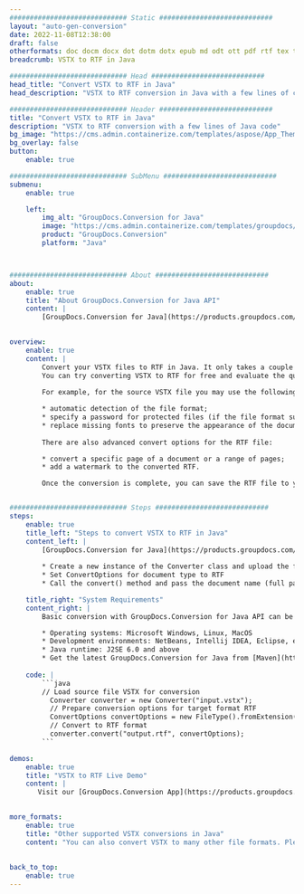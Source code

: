 ```yaml
---
############################# Static ############################
layout: "auto-gen-conversion"
date: 2022-11-08T12:38:00
draft: false
otherformats: doc docm docx dot dotm dotx epub md odt ott pdf rtf tex txt vdx vsdm vsdx vssm vssx vstm vstx vsx vtx xps
breadcrumb: VSTX to RTF in Java

############################# Head ############################
head_title: "Convert VSTX to RTF in Java"
head_description: "VSTX to RTF conversion in Java with a few lines of code. Convert over 160 file formats using the GroupDocs document conversion API for Java"

############################# Header ############################
title: "Convert VSTX to RTF in Java"
description: "VSTX to RTF conversion with a few lines of Java code"
bg_image: "https://cms.admin.containerize.com/templates/aspose/App_Themes/V3/images/bg/header1.png"
bg_overlay: false
button:
    enable: true

############################# SubMenu ############################
submenu:
    enable: true

    left:
        img_alt: "GroupDocs.Conversion for Java"
        image: "https://cms.admin.containerize.com/templates/groupdocs/images/product-logos/90x90-noborder/groupdocs-conversion-java.png"
        product: "GroupDocs.Conversion"
        platform: "Java"



############################# About ############################
about:
    enable: true
    title: "About GroupDocs.Conversion for Java API"
    content: |
        [GroupDocs.Conversion for Java](https://products.groupdocs.com/conversion/java/) is an advanced file format conversion API for converting between popular image and document formats such as Microsoft Office, OpenDocument, PDF, HTML, email, CAD. and much more with just a few lines of code. The native API automatically detects the formats of the original documents and offers many options for customizing the converted documents. Along with the function of extracting information from a document, it also supports caching of the conversion results to the local disk by default. However, any type of cache storage can be supported by implementing the appropriate interfaces - Amazon S3, Dropbox, Google Drive, Windows Azure, Reddis, or any others.
    

overview:
    enable: true
    content: |
        Convert your VSTX files to RTF in Java. It only takes a couple of lines of Java code on any platform of your choice, such as Windows, Linux, macOS.
        You can try converting VSTX to RTF for free and evaluate the quality of the conversion results. Along with simple file conversion scripts, you can try more sophisticated options for loading the VSTX source file and storing the RTF output. 
        
        For example, for the source VSTX file you may use the following load options:

        * automatic detection of the file format;
        * specify a password for protected files (if the file format supports it);
        * replace missing fonts to preserve the appearance of the document.
        
        There are also advanced convert options for the RTF file:

        * convert a specific page of a document or a range of pages;
        * add a watermark to the converted RTF.

        Once the conversion is complete, you can save the RTF file to your local file path or to any third party storage such as FTP, Amazon S3, Google Drive, Dropbox etc. Please note - to convert VSTX to RTF, you do not need to install any additional software, such as MS Office, Open Office, Adobe Acrobat Reader etc.


############################# Steps ############################
steps:
    enable: true
    title_left: "Steps to convert VSTX to RTF in Java"
    content_left: |
        [GroupDocs.Conversion for Java](https://products.groupdocs.com/conversion/java/) allows developers to easily convert VSTX file to RTF with a few lines of code.
        
        * Create a new instance of the Converter class and upload the file VSTX with the full path
        * Set ConvertOptions for document type to RTF
        * Call the convert() method and pass the document name (full path) and format (RTF) as a parameter

    title_right: "System Requirements"
    content_right: |
        Basic conversion with GroupDocs.Conversion for Java API can be done with just a few lines of code. Our APIs are supported on all major platforms and operating systems. Before executing the code below, make sure you have the following prerequisites installed on your system.

        * Operating systems: Microsoft Windows, Linux, MacOS
        * Development environments: NetBeans, Intellij IDEA, Eclipse, etc.
        * Java runtime: J2SE 6.0 and above
        * Get the latest GroupDocs.Conversion for Java from [Maven](https://repository.groupdocs.com/webapp/#/artifacts/browse/tree/General/repo/com/groupdocs/groupdocs-conversion)
         
    code: |
        ```java    
        // Load source file VSTX for conversion
          Converter converter = new Converter("input.vstx");
          // Prepare conversion options for target format RTF
          ConvertOptions convertOptions = new FileType().fromExtension("rtf").getConvertOptions();
          // Convert to RTF format
          converter.convert("output.rtf", convertOptions);
        ```

demos:
    enable: true
    title: "VSTX to RTF Live Demo"
    content: |
       Visit our [GroupDocs.Conversion App](https://products.groupdocs.app/conversion/family) website and try VSTX to RTF conversion now. The free demo has the following benefits
          

more_formats:
    enable: true
    title: "Other supported VSTX conversions in Java"
    content: "You can also convert VSTX to many other file formats. Please see the list below."
       
       
back_to_top:
    enable: true
---
```

